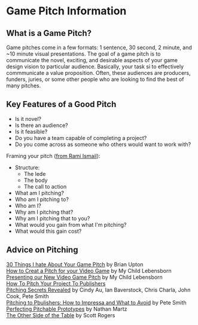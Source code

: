 # Game Pitch Information

## What is a Game Pitch?

Game pitches come in a few formats: 1 sentence, 30 second, 2 minute, and ~10 minute visual presentations. 
The goal of a game pitch is to communicate the novel, exciting, and desirable aspects of your game design vision to particular audience.
Basically, your task si to effectively commmunicate a value proposition.
Often, these audiences are producers, funders, juries, or some other people who are looking to find the best of many pitches.

## Key Features of a Good Pitch



* Is it novel?
* Is there an audience?
* Is it feasible?
* Do you have a team capable of completing a project?
* Do you come across as someone who others would want to work with?

Framing your pitch ([from Rami Ismail](https://www.gdcvault.com/play/1020877/In-3-Sentences-or-Less)):
* Structure:
  * The lede
  * The body
  * The call to action
* What am I pitching?
* Who am I pitching to?
* Who am I?
* Why am I pitching that?
* Why am I pitching that to you?
* What would you gain from what I'm pitching?
* What would this gain cost?

## Advice on Pitching
[30 Things I hate About Your Game Pitch](https://www.youtube.com/watch?v=4LTtr45y7P0) by Brian Upton  
[How to Creat a Pitch for your Video Game](https://www.youtube.com/watch?v=YAnQPWo9SWM) by My Child Lebensborn  
[Presenting our New Video Game Pitch](https://www.youtube.com/watch?v=CCm7qQwz1jU) by My Child Lebensborn  
[How To Pitch Your Project To Publishers](https://www.gamasutra.com/view/feature/134571/how_to_pitch_your_project_to_.php)  
[Pitching Secrets Revealed](https://www.gdcvault.com/play/1018065/Pitching-Secrets) by Cindy Au, Ian Baverstock, Chris Charla, John Cook, Pete Smith  
[Pitching to Pbulishers: How to Impressa and What to Avoid](https://www.gdcvault.com/play/1016445/Pitching-to-Publishers-How-to) by Pete Smith  
[Perfecting Pitchable Prototypes](https://www.gdcvault.com/play/1015490/Perfecting-Pitchable) by Nathan Martz  
[The Other Side of the Table](https://www.gdcvault.com/play/1016254/The-Art-of) by Scott Rogers  


